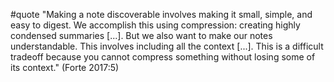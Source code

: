 #quote  "Making a note discoverable involves making it small, simple, and easy to digest. We accomplish this using compression: creating highly condensed summaries [...]. But we also want to make our notes understandable. This involves including all the context [...]. This is a difficult tradeoff because you cannot compress something without losing some of its context." (Forte 2017:5)